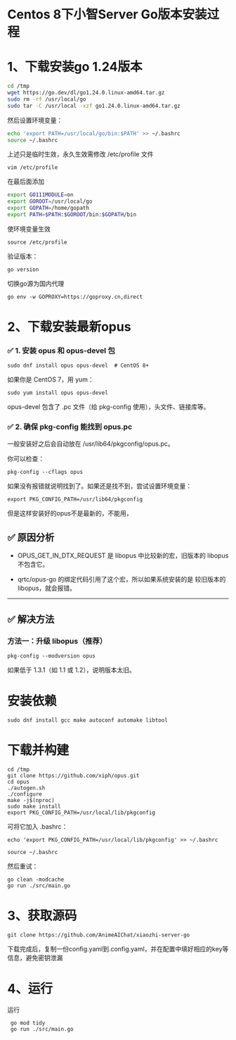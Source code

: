 # Centos 8下小智Server Go版本安装过程


# 1、下载安装go 1.24版本
```Bash
cd /tmp
wget https://go.dev/dl/go1.24.0.linux-amd64.tar.gz
sudo rm -rf /usr/local/go
sudo tar -C /usr/local -xzf go1.24.0.linux-amd64.tar.gz
```

然后设置环境变量：
```Bash
echo 'export PATH=/usr/local/go/bin:$PATH' >> ~/.bashrc
source ~/.bashrc
```
上述只是临时生效，永久生效需修改 /etc/profile 文件

```Shell
vim /etc/profile
```

在最后面添加

```Bash
export GO111MODULE=on
export GOROOT=/usr/local/go
export GOPATH=/home/gopath
export PATH=$PATH:$GOROOT/bin:$GOPATH/bin
```

使环境变量生效

```Shell
source /etc/profile
```

验证版本：
```Shell
go version
```
切换go源为国内代理
```Shell
go env -w GOPROXY=https://goproxy.cn,direct
```


# 2、下载安装最新opus

### ✅ 1. 安装 opus 和 opus-devel 包
```
sudo dnf install opus opus-devel  # CentOS 8+
```
如果你是 CentOS 7，用 yum：
```
sudo yum install opus opus-devel
```
opus-devel 包含了 .pc 文件（给 pkg-config 使用），头文件、链接库等。

### ✅ 2. 确保 pkg-config 能找到 opus.pc

一般安装好之后会自动放在 /usr/lib64/pkgconfig/opus.pc。

你可以检查：
```
pkg-config --cflags opus
```
如果没有报错就说明找到了。如果还是找不到，尝试设置环境变量：
```
export PKG_CONFIG_PATH=/usr/lib64/pkgconfig
```
但是这样安装好的opus不是最新的，不能用，

## ✅ 原因分析

- OPUS_GET_IN_DTX_REQUEST 是 libopus 中比较新的宏，旧版本的 libopus 不包含它。

- qrtc/opus-go 的绑定代码引用了这个宏，所以如果系统安装的是 较旧版本的 libopus，就会报错。

---

## ✅ 解决方法

### 方法一：升级 libopus（推荐）
```
pkg-config --modversion opus
```
如果低于 1.3.1（如 1.1 或 1.2），说明版本太旧。

# 安装依赖
```
sudo dnf install gcc make autoconf automake libtool
```
# 下载并构建
```
cd /tmp
git clone https://github.com/xiph/opus.git
cd opus
./autogen.sh
./configure
make -j$(nproc)
sudo make install
export PKG_CONFIG_PATH=/usr/local/lib/pkgconfig
```
可将它加入 .bashrc：
```
echo 'export PKG_CONFIG_PATH=/usr/local/lib/pkgconfig' >> ~/.bashrc
```
```
source ~/.bashrc
```
然后重试：
```
go clean -modcache
go run ./src/main.go
```
# 3、获取源码
```
git clone https://github.com/AnimeAIChat/xiaozhi-server-go
```
下载完成后，复制一份config.yaml到.config.yaml，并在配置中填好相应的key等信息，避免密钥泄漏

# 4、运行

运行

```
 go mod tidy
 go run ./src/main.go
```



